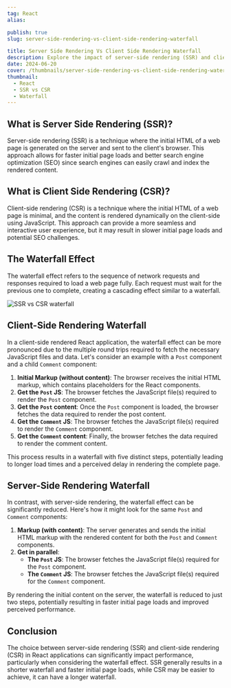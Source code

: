 ```yaml
---
tag: React
alias:

publish: true
slug: server-side-rendering-vs-client-side-rendering-waterfall

title: Server Side Rendering Vs Client Side Rendering Waterfall
description: Explore the impact of server-side rendering (SSR) and client-side rendering (CSR) on performance, focusing on the waterfall effect in React applications.
date: 2024-06-20
cover: /thumbnails/server-side-rendering-vs-client-side-rendering-waterfall.png
thumbnail:
  - React
  - SSR vs CSR
  - Waterfall
---
```



## What is Server Side Rendering (SSR)?

Server-side rendering (SSR) is a technique where the initial HTML of a web page is generated on the server and sent to the client's browser. This approach allows for faster initial page loads and better search engine optimization (SEO) since search engines can easily crawl and index the rendered content.

## What is Client Side Rendering (CSR)?

Client-side rendering (CSR) is a technique where the initial HTML of a web page is minimal, and the content is rendered dynamically on the client-side using JavaScript. This approach can provide a more seamless and interactive user experience, but it may result in slower initial page loads and potential SEO challenges.

## The Waterfall Effect

The waterfall effect refers to the sequence of network requests and responses required to load a web page fully. Each request must wait for the previous one to complete, creating a cascading effect similar to a waterfall.

![SSR vs CSR waterfall](assets/react_waterfall_ssr_vs_csr.png)

## Client-Side Rendering Waterfall

In a client-side rendered React application, the waterfall effect can be more pronounced due to the multiple round trips required to fetch the necessary JavaScript files and data. Let's consider an example with a `Post` component and a child `Comment` component:

1. **Initial Markup (without content)**: The browser receives the initial HTML markup, which contains placeholders for the React components.
2. **Get the `Post` JS**: The browser fetches the JavaScript file(s) required to render the `Post` component.
3. **Get the `Post` content**: Once the `Post` component is loaded, the browser fetches the data required to render the post content.
4. **Get the `Comment` JS**: The browser fetches the JavaScript file(s) required to render the `Comment` component.
5. **Get the `Comment` content**: Finally, the browser fetches the data required to render the comment content.

This process results in a waterfall with five distinct steps, potentially leading to longer load times and a perceived delay in rendering the complete page.

## Server-Side Rendering Waterfall

In contrast, with server-side rendering, the waterfall effect can be significantly reduced. Here's how it might look for the same `Post` and `Comment` components:

1. **Markup (with content)**: The server generates and sends the initial HTML markup with the rendered content for both the `Post` and `Comment` components.
2. **Get in parallel**:
   - **The `Post` JS**: The browser fetches the JavaScript file(s) required for the `Post` component.
   - **The `Comment` JS**: The browser fetches the JavaScript file(s) required for the `Comment` component.

By rendering the initial content on the server, the waterfall is reduced to just two steps, potentially resulting in faster initial page loads and improved perceived performance.


## Conclusion

The choice between server-side rendering (SSR) and client-side rendering (CSR) in React applications can significantly impact performance, particularly when considering the waterfall effect. SSR generally results in a shorter waterfall and faster initial page loads, while CSR may be easier to achieve, it can have a longer waterfall.
